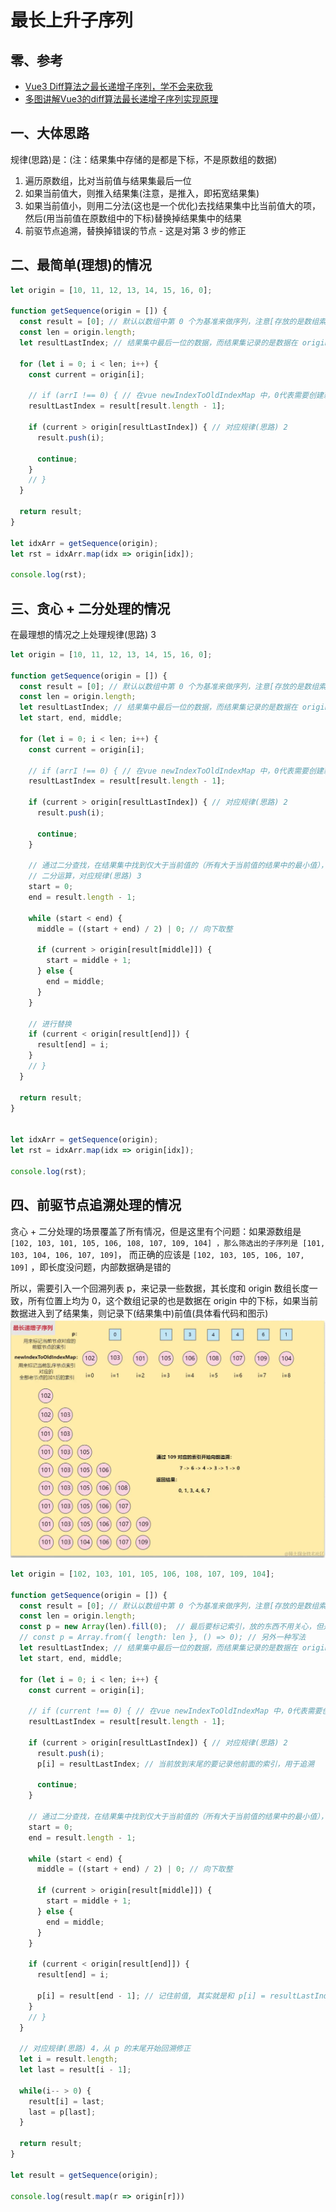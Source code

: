 # 最长上升子序列

## 零、参考
* [Vue3 Diff算法之最长递增子序列，学不会来砍我](https://juejin.cn/post/7324862242335834164)
* [多图讲解Vue3的diff算法最长递增子序列实现原理](https://juejin.cn/post/7341007339217354764)

## 一、大体思路
规律(思路)是：(注：结果集中存储的是都是下标，不是原数组的数据)
1. 遍历原数组，比对当前值与结果集最后一位
2. 如果当前值大，则推入结果集(注意，是推入，即拓宽结果集)
3. 如果当前值小，则用二分法(这也是一个优化)去找结果集中比当前值大的项，然后(用当前值在原数组中的下标)替换掉结果集中的结果
4. 前驱节点追溯，替换掉错误的节点 - 这是对第 3 步的修正

## 二、最简单(理想)的情况
```js
let origin = [10, 11, 12, 13, 14, 15, 16, 0];

function getSequence(origin = []) {
  const result = [0]; // 默认以数组中第 0 个为基准来做序列，注意[存放的是数组索引]
  const len = origin.length;
  let resultLastIndex; // 结果集中最后一位的数据，而结果集记录的是数据在 origin 数组中的下标

  for (let i = 0; i < len; i++) {
    const current = origin[i];
    
    // if (arrI !== 0) { // 在vue newIndexToOldIndexMap 中，0代表需要创建新元素，无需进行位置移动操作，此处不需要，先行注释掉
    resultLastIndex = result[result.length - 1];
    
    if (current > origin[resultLastIndex]) { // 对应规律(思路) 2
      result.push(i);
      
      continue;
    }
    // }
  }

  return result;
}

let idxArr = getSequence(origin);
let rst = idxArr.map(idx => origin[idx]);

console.log(rst);
```

## 三、贪心 + 二分处理的情况
在最理想的情况之上处理规律(思路) 3
```js
let origin = [10, 11, 12, 13, 14, 15, 16, 0];

function getSequence(origin = []) {
  const result = [0]; // 默认以数组中第 0 个为基准来做序列，注意[存放的是数组索引]
  const len = origin.length;
  let resultLastIndex; // 结果集中最后一位的数据，而结果集记录的是数据在 origin 数组中的下标
  let start, end, middle;

  for (let i = 0; i < len; i++) {
    const current = origin[i];
    
    // if (arrI !== 0) { // 在vue newIndexToOldIndexMap 中，0代表需要创建新元素，无需进行位置移动操作，此处不需要，先行注释掉
    resultLastIndex = result[result.length - 1];
    
    if (current > origin[resultLastIndex]) { // 对应规律(思路) 2
      result.push(i);
      
      continue;
    }

    // 通过二分查找，在结果集中找到仅大于当前值的（所有大于当前值的结果中的最小值），用当前值的索引将其替换掉
    // 二分运算，对应规律(思路) 3
    start = 0;
    end = result.length - 1;

    while (start < end) {
      middle = ((start + end) / 2) | 0; // 向下取整

      if (current > origin[result[middle]]) {
        start = middle + 1;
      } else {
        end = middle;
      }
    }

    // 进行替换
    if (current < origin[result[end]]) {
      result[end] = i;
    }
    // }
  }

  return result;
}


let idxArr = getSequence(origin);
let rst = idxArr.map(idx => origin[idx]);

console.log(rst);
```

## 四、前驱节点追溯处理的情况
贪心 + 二分处理的场景覆盖了所有情况，但是这里有个问题：如果源数组是 ```[102, 103, 101, 105, 106, 108, 107, 109, 104] ，那么筛选出的子序列是 [101, 103, 104, 106, 107, 109]```，
而正确的应该是 ```[102, 103, 105, 106, 107, 109]``` ，即长度没问题，内部数据确是错的

所以，需要引入一个回溯列表 p，来记录一些数据，其长度和 origin 数组长度一致，所有位置上均为 0，这个数组记录的也是数据在 origin 中的下标，如果当前数据进入到了结果集，则记录下(结果集中)前值(具体看代码和图示)
![](./../assets/images/ascending.subsequence.png)

```js
let origin = [102, 103, 101, 105, 106, 108, 107, 109, 104];

function getSequence(origin = []) {
  const result = [0]; // 默认以数组中第 0 个为基准来做序列，注意[存放的是数组索引]
  const len = origin.length;
  const p = new Array(len).fill(0);  // 最后要标记索引，放的东西不用关心，但是要和源数组一样长
  // const p = Array.from({ length: len }, () => 0); // 另外一种写法
  let resultLastIndex; // 结果集中最后一位的数据，而结果集记录的是数据在 origin 数组中的下标
  let start, end, middle;

  for (let i = 0; i < len; i++) {
    const current = origin[i];
    
    // if (current !== 0) { // 在vue newIndexToOldIndexMap 中，0代表需要创建新元素，无需进行位置移动操作，此处不需要，先行注释掉
    resultLastIndex = result[result.length - 1];
    
    if (current > origin[resultLastIndex]) { // 对应规律(思路) 2
      result.push(i);
      p[i] = resultLastIndex; // 当前放到末尾的要记录他前面的索引，用于追溯

      continue;
    }

    // 通过二分查找，在结果集中找到仅大于当前值的（所有大于当前值的结果中的最小值），用当前值的索引将其替换掉
    start = 0;
    end = result.length - 1;

    while (start < end) {
      middle = ((start + end) / 2) | 0; // 向下取整

      if (current > origin[result[middle]]) {
        start = middle + 1;
      } else {
        end = middle;
      }
    }

    if (current < origin[result[end]]) {
      result[end] = i;

      p[i] = result[end - 1]; // 记住前值, 其实就是和 p[i] = resultLastIndex; 这句在不同的逻辑分支上
    }
    // }
  }

  // 对应规律(思路) 4，从 p 的末尾开始回溯修正
  let i = result.length;
  let last = result[i - 1];

  while(i-- > 0) {
    result[i] = last;
    last = p[last];
  }

  return result;
}

let result = getSequence(origin);

console.log(result.map(r => origin[r]))
```
